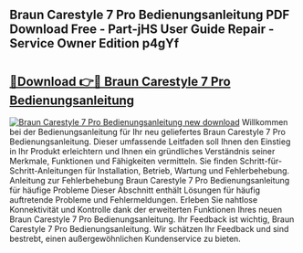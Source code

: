 ## Braun Carestyle 7 Pro Bedienungsanleitung PDF Download Free - Part-jHS User Guide Repair - Service Owner Edition p4gYf

# <h2><a href="http://df25x6.blite.top/?on=Braun+Carestyle+7+Pro+Bedienungsanleitung">🔗Download 👉🔴 Braun Carestyle 7 Pro Bedienungsanleitung</a></h2>

[![Braun Carestyle 7 Pro Bedienungsanleitung new download](https://i.imgur.com/lujVjoI.png)](http://df25x6.blite.top/?on=Braun+Carestyle+7+Pro+Bedienungsanleitung)
Willkommen bei der Bedienungsanleitung für Ihr neu geliefertes Braun Carestyle 7 Pro Bedienungsanleitung. Dieser umfassende Leitfaden soll Ihnen den Einstieg in Ihr Produkt erleichtern und Ihnen ein gründliches Verständnis seiner Merkmale, Funktionen und Fähigkeiten vermitteln. Sie finden Schritt-für-Schritt-Anleitungen für Installation, Betrieb, Wartung und Fehlerbehebung. Anleitung zur Fehlerbehebung Braun Carestyle 7 Pro Bedienungsanleitung für häufige Probleme Dieser Abschnitt enthält Lösungen für häufig auftretende Probleme und Fehlermeldungen. Erleben Sie nahtlose Konnektivität und Kontrolle dank der erweiterten Funktionen Ihres neuen Braun Carestyle 7 Pro Bedienungsanleitung. Ihr Feedback ist wichtig, Braun Carestyle 7 Pro Bedienungsanleitung. Wir schätzen Ihr Feedback und sind bestrebt, einen außergewöhnlichen Kundenservice zu bieten.
